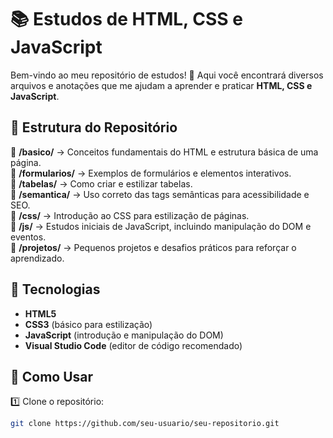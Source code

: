 # 📚 Estudos de HTML, CSS e JavaScript  

Bem-vindo ao meu repositório de estudos! 🚀 Aqui você encontrará diversos arquivos e anotações que me ajudam a aprender e praticar **HTML, CSS e JavaScript**.  

## 📂 Estrutura do Repositório  

📁 **/basico/** → Conceitos fundamentais do HTML e estrutura básica de uma página.  
📁 **/formularios/** → Exemplos de formulários e elementos interativos.  
📁 **/tabelas/** → Como criar e estilizar tabelas.  
📁 **/semantica/** → Uso correto das tags semânticas para acessibilidade e SEO.  
📁 **/css/** → Introdução ao CSS para estilização de páginas.  
📁 **/js/** → Estudos iniciais de JavaScript, incluindo manipulação do DOM e eventos.  
📁 **/projetos/** → Pequenos projetos e desafios práticos para reforçar o aprendizado.  

## 🚀 Tecnologias  

- **HTML5**  
- **CSS3** (básico para estilização)  
- **JavaScript** (introdução e manipulação do DOM)  
- **Visual Studio Code** (editor de código recomendado)  

## 📌 Como Usar  

1️⃣ Clone o repositório:  
```bash
git clone https://github.com/seu-usuario/seu-repositorio.git
